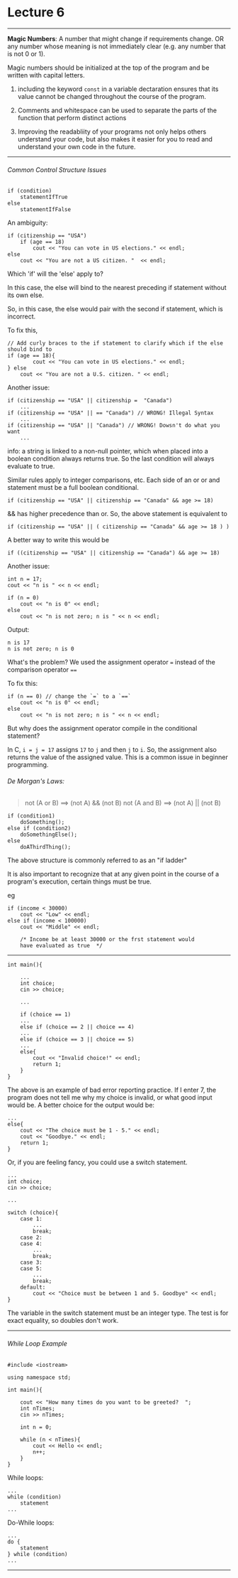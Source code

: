 

<h1>Lecture 6</h1>

---

__Magic Numbers__:  A number that might change if requirements change. OR any number whose meaning is not immediately clear (e.g. any number that is not 0 or 1).

Magic numbers should be initialized at the top of the program and be written with capital letters.

1. including the keyword `const` in a variable dectaration ensures that its value cannot be changed throughout the course of the program.

2. Comments and whitespace can be used to separate the parts of the function that perform distinct actions

3. Improving the readabliity of your programs not only helps others understand your code, but also makes it easier for you to read and understand your own code in the future.


---

<h6>Common Control Structure Issues</h6>

    if (condition)
        statementIfTrue
    else
        statementIfFalse


An ambiguity:


    if (citizenship == "USA")
        if (age == 18)
            cout << "You can vote in US elections." << endl;
    else
        cout << "You are not a US citizen. "  << endl;

Which 'if' will the 'else' apply to?

In this case, the else will bind to the nearest preceding if statement without its own else.

So, in this case, the else would pair with the second if statement, which is incorrect.

To fix this,

    // Add curly braces to the if statement to clarify which if the else should bind to        
    if (age == 18){
            cout << "You can vote in US elections." << endl;
    } else
        cout << "You are not a U.S. citizen. " << endl;


Another issue:

    if (citizenship == "USA" || citizenship =  "Canada")
        ...
    if (citizenship == "USA" || == "Canada") // WRONG! Illegal Syntax
        ...
    if (citizenship == "USA" || "Canada") // WRONG! Dowsn't do what you want
        ...

info: a string is linked to a non-null pointer, which when placed into a boolean condition always returns true. So the last condition will always evaluate to true.

Similar rules apply to integer comparisons, etc. Each side of an or or and statement must be a full boolean conditional.


    if (citizenship == "USA" || citizenship == "Canada" && age >= 18)

&& has higher precedence than or.
So, the above statement is equivalent to  

    if (citizenship == "USA" || ( citizenship == "Canada" && age >= 18 ) )  

A better way to write this would be 

    if ((citizenship == "USA" || citizenship == "Canada") && age >= 18)


Another issue:



    int n = 17;
    cout << "n is " << n << endl;

    if (n = 0)
        cout << "n is 0" << endl;
    else
        cout << "n is not zero; n is " << n << endl;

Output:

    n is 17
    n is not zero; n is 0

What's the problem? We used the assignment operator `=` instead of the comparison operator `==`

To fix this:

    if (n == 0) // change the `=` to a `==`
        cout << "n is 0" << endl;
    else
        cout << "n is not zero; n is " << n << endl;

But why does the assignment operator compile in the conditional statement?

In C, `i = j = 17` assigns `17` to `j` and then `j` to `i`. So, the assignment also returns the value of the assigned value. This is a common issue in beginner programming.

<h6>De Morgan's Laws:</h6>

>not (A or B) ==> (not A) && (not B)
>not (A and B) ==> (not A) || (not B)

    if (condition1)
        doSomething();
    else if (condition2)
        doSomethingElse();
    else
        doAThirdThing();

The above structure is commonly referred to as an "if ladder"

It is also important to recognize that at any given point in the course of a program's execution, certain things must be true.

eg

    if (income < 30000)
        cout << "Low" << endl;
    else if (income < 100000)   
        cout << "Middle" << endl;
        
        /* Income be at least 30000 or the frst statement would 
        have evaluated as true  */       

---

    int main(){

        ...
        int choice;
        cin >> choice;

        ...

        if (choice == 1)
        ...
        else if (choice == 2 || choice == 4)
        ...
        else if (choice == 3 || choice == 5)
        ...
        else{
            cout << "Invalid choice!" << endl;
            return 1;
        }
    }


The above is an example of bad error reporting practice. If I enter 7, the program does not tell me why my choice is invalid, or what good input would be. A better choice for the output would be:

    ...
    else{
        cout << "The choice must be 1 - 5." << endl;
        cout << "Goodbye." << endl;
        return 1;
    }
    

Or, if you are feeling fancy, you could use a switch statement.


    ...
    int choice;
    cin >> choice;

    ...

    switch (choice){
        case 1:
            ...
            break;
        case 2:
        case 4:
            ...
            break;
        case 3:
        case 5:
            ...
            break;
        default:
            cout << "Choice must be between 1 and 5. Goodbye" << endl;
    }

The variable in the switch statement must be an integer type. The test is for exact equality, so doubles don't work.

---

<h6>While Loop Example</h6>

    #include <iostream>

    using namespace std;

    int main(){

        cout << "How many times do you want to be greeted?  ";
        int nTimes;
        cin >> nTimes;

        int n = 0;

        while (n < nTimes){
            cout << Hello << endl;
            n++;
        }
    }

While loops: 

    ...
    while (condition)
        statement
    ...

Do-While loops:

    ...
    do {
        statement
    } while (condition)
    ...




---